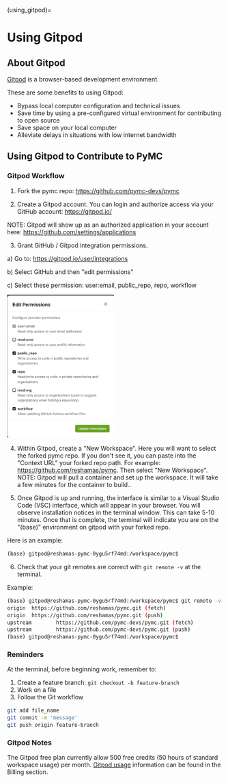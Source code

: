 (using_gitpod)=
# Using Gitpod

## About Gitpod
[Gitpod](https://www.gitpod.io/) is a browser-based development environment.

These are some benefits to using Gitpod:

- Bypass local computer configuration and technical issues
- Save time by using a pre-configured virtual environment for contributing to open source
- Save space on your local computer
- Alleviate delays in situations with low internet bandwidth

## Using Gitpod to Contribute to PyMC

### Gitpod Workflow
1. Fork the pymc repo: https://github.com/pymc-devs/pymc

1. Create a Gitpod account. You can login and authorize access via your GitHub account:  https://gitpod.io/

NOTE: Gitpod will show up as an authorized application in your account here:  https://github.com/settings/applications

3. Grant GitHub / Gitpod integration permissions.

a) Go to: https://gitpod.io/user/integrations

b) Select GitHub and then "edit permissions"

c) Select these permission: user:email, public_repo, repo, workflow

<!-- ![gitpod-integration](gitpod/gitpod_integration.png) -->

[<img src="gitpod/gitpod_integration.png" width="250"/>](gitpod_integration.png)

4. Within Gitpod, create a "New Workspace".  Here you will want to select the forked pymc repo. If you don't see it, you can paste into the "Context URL" your forked repo path.  For example:  https://github.com/reshamas/pymc.  Then select "New Workspace".
NOTE: Gitpod will pull a container and set up the workspace.  It will take a few minutes for the container to build..

5. Once Gitpod is up and running, the interface is similar to a Visual Studio Code (VSC) interface, which will appear in your browser. You will observe installation notices in the terminal window.  This can take 5-10 minutes. Once that is complete, the terminal will indicate you are on the "(base)" environment on gitpod with your forked repo.

Here is an example:

```bash
(base) gitpod@reshamas-pymc-0ygu5rf74md:/workspace/pymc$
```

6. Check that your git remotes are correct with `git remote -v` at the terminal.

Example:

```bash
(base) gitpod@reshamas-pymc-0ygu5rf74md:/workspace/pymc$ git remote -v
origin  https://github.com/reshamas/pymc.git (fetch)
origin  https://github.com/reshamas/pymc.git (push)
upstream        https://github.com/pymc-devs/pymc.git (fetch)
upstream        https://github.com/pymc-devs/pymc.git (push)
(base) gitpod@reshamas-pymc-0ygu5rf74md:/workspace/pymc$
```

### Reminders
At the terminal, before beginning work, remember to:

1. Create a feature branch: `git checkout -b feature-branch`
1. Work on a file
1. Follow the Git workflow
```bash
git add file_name
git commit -m 'message'
git push origin feature-branch
```

### Gitpod Notes
The Gitpod free plan currently allow 500 free credits (50 hours of standard workspace usage) per month. [Gitpod usage](https://gitpod.io/user/billing) information can be found in the Billing section.
